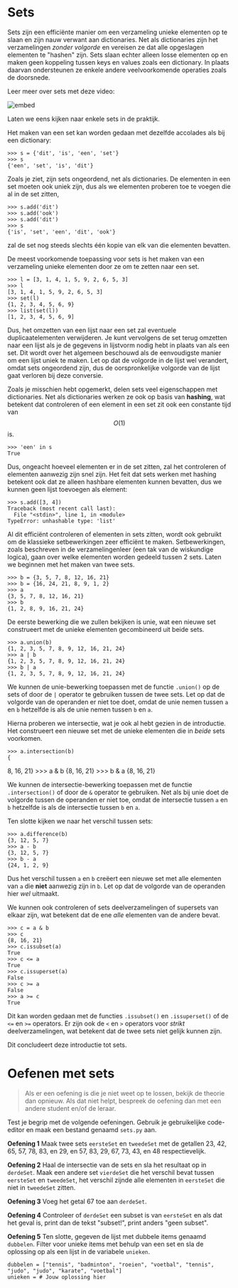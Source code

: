 # Sets

Sets zijn een efficiënte manier om een verzameling unieke elementen op te slaan en zijn nauw verwant aan dictionaries. Net als dictionaries zijn het verzamelingen *zonder volgorde* en vereisen ze dat alle opgeslagen elementen te "hashen" zijn. Sets slaan echter alleen losse elementen op en maken geen koppeling tussen keys en values zoals een dictionary. In plaats daarvan ondersteunen ze enkele andere veelvoorkomende operaties zoals de doorsnede.

Leer meer over sets met deze video:

![embed](https://api.eu.kaltura.com/p/120/sp/12000/embedIframeJs/uiconf_id/23449960/partner_id/120?iframeembed=true&playerId=kaltura_player&entry_id=0_u96n1ef6&flashvars[streamerType]=auto&flashvars[localizationCode]=en_US&flashvars[leadWithHTML5]=true&flashvars[sideBarContainer.plugin]=true&flashvars[sideBarContainer.position]=left&flashvars[sideBarContainer.clickToClose]=true&flashvars[chapters.plugin]=true&flashvars[chapters.layout]=vertical&flashvars[chapters.thumbnailRotator]=false&flashvars[streamSelector.plugin]=true&flashvars[EmbedPlayer.SpinnerTarget]=videoHolder&flashvars[dualScreen.plugin]=true&flashvars[hotspots.plugin]=1&flashvars[Kaltura.addCrossoriginToIframe]=true&&wid=0_1k2dy7ii)

Laten we eens kijken naar enkele sets in de praktijk.

Het maken van een set kan worden gedaan met dezelfde accolades als bij een dictionary:

    >>> s = {'dit', 'is', 'een', 'set'}
    >>> s
    {'een', 'set', 'is', 'dit'}

Zoals je ziet, zijn sets ongeordend, net als dictionaries. De elementen in een set moeten ook uniek zijn, dus als we elementen proberen toe te voegen die al in de set zitten,

    >>> s.add('dit')
    >>> s.add('ook')
    >>> s.add('dit')
    >>> s
    {'is', 'set', 'een', 'dit', 'ook'}

zal de set nog steeds slechts één kopie van elk van die elementen bevatten.

De meest voorkomende toepassing voor sets is het maken van een verzameling unieke elementen door ze om te zetten naar een set.

    >>> l = [3, 1, 4, 1, 5, 9, 2, 6, 5, 3]
    >>> l
    [3, 1, 4, 1, 5, 9, 2, 6, 5, 3]
    >>> set(l)
    {1, 2, 3, 4, 5, 6, 9}
    >>> list(set(l))
    [1, 2, 3, 4, 5, 6, 9]

Dus, het omzetten van een lijst naar een set zal eventuele duplicaatelementen verwijderen. Je kunt vervolgens de set terug omzetten naar een lijst als je de gegevens in lijstvorm nodig hebt in plaats van als een set. Dit wordt over het algemeen beschouwd als de eenvoudigste manier om een lijst uniek te maken. Let op dat de volgorde in de lijst wel verandert, omdat sets ongeordend zijn, dus de oorspronkelijke volgorde van de lijst gaat verloren bij deze conversie.

Zoals je misschien hebt opgemerkt, delen sets veel eigenschappen met dictionaries. Net als dictionaries werken ze ook op basis van **hashing**, wat betekent dat controleren of een element in een set zit ook een constante tijd van $$O(1)$$ is.

    >>> 'een' in s
    True

Dus, ongeacht hoeveel elementen er in de set zitten, zal het controleren of elementen aanwezig zijn snel zijn. Het feit dat sets werken met hashing betekent ook dat ze alleen hashbare elementen kunnen bevatten, dus we kunnen geen lijst toevoegen als element:

    >>> s.add([3, 4])
    Traceback (most recent call last):
      File "<stdin>", line 1, in <module>
    TypeError: unhashable type: 'list'

Al dit efficiënt controleren of elementen in sets zitten, wordt ook gebruikt om de klassieke setbewerkingen zeer efficiënt te maken. Setbewerkingen, zoals beschreven in de verzamelingenleer (een tak van de wiskundige logica), gaan over welke elementen worden gedeeld tussen 2 sets. Laten we beginnen met het maken van twee sets.

    >>> b = {3, 5, 7, 8, 12, 16, 21}
    >>> b = {16, 24, 21, 8, 9, 1, 2}
    >>> a
    {3, 5, 7, 8, 12, 16, 21}
    >>> b
    {1, 2, 8, 9, 16, 21, 24}

De eerste bewerking die we zullen bekijken is unie, wat een nieuwe set construeert met de unieke elementen gecombineerd uit beide sets.

    >>> a.union(b)
    {1, 2, 3, 5, 7, 8, 9, 12, 16, 21, 24}
    >>> a | b
    {1, 2, 3, 5, 7, 8, 9, 12, 16, 21, 24}
    >>> b | a
    {1, 2, 3, 5, 7, 8, 9, 12, 16, 21, 24}

We kunnen de unie-bewerking toepassen met de functie `.union()` op de sets of door de `|` operator te gebruiken tussen de twee sets. Let op dat de volgorde van de operanden er niet toe doet, omdat de unie nemen tussen `a` en `b` hetzelfde is als de unie nemen tussen `b` en `a`.

Hierna proberen we intersectie, wat je ook al hebt gezien in de introductie. Het construeert een nieuwe set met de unieke elementen die in _beide_ sets voorkomen.

    >>> a.intersection(b)
    {

8, 16, 21}
    >>> a & b
    {8, 16, 21}
    >>> b & a
    {8, 16, 21}

We kunnen de intersectie-bewerking toepassen met de functie `.intersection()` of door de `&` operator te gebruiken. Net als bij unie doet de volgorde tussen de operanden er niet toe, omdat de intersectie tussen `a` en `b` hetzelfde is als de intersectie tussen `b` en `a`.

Ten slotte kijken we naar het verschil tussen sets:

    >>> a.difference(b)
    {3, 12, 5, 7}
    >>> a - b
    {3, 12, 5, 7}
    >>> b - a
    {24, 1, 2, 9}

Dus het verschil tussen `a` en `b` creëert een nieuwe set met alle elementen van `a` die **niet** aanwezig zijn in `b`. Let op dat de volgorde van de operanden hier _wel_ uitmaakt.

We kunnen ook controleren of sets deelverzamelingen of supersets van elkaar zijn, wat betekent dat de ene _alle_ elementen van de andere bevat.

    >>> c = a & b
    >>> c
    {8, 16, 21}
    >>> c.issubset(a)
    True
    >>> c <= a
    True
    >>> c.issuperset(a)
    False
    >>> c >= a
    False
    >>> a >= c
    True

Dit kan worden gedaan met de functies `.issubset()` en `.issuperset()` of de `<=` en `>=` operators. Er zijn ook de `<` en `>` operators voor _strikt_ deelverzamelingen, wat betekent dat de twee sets niet gelijk kunnen zijn.

Dit concludeert deze introductie tot sets.

# Oefenen met sets

> Als er een oefening is die je niet weet op te lossen, bekijk de theorie dan opnieuw. Als dat niet helpt, bespreek de oefening dan met een andere student en/of de leraar.

Test je begrip met de volgende oefeningen. Gebruik je gebruikelijke code-editor en maak een bestand genaamd `sets.py` aan.

**Oefening 1** Maak twee sets `eersteSet` en `tweedeSet` met de getallen 23, 42, 65, 57, 78, 83, en 29, en 57, 83, 29, 67, 73, 43, en 48 respectievelijk.

**Oefening 2** Haal de intersectie van de sets en sla het resultaat op in `derdeSet`. Maak een andere set `vierdeSet` die het verschil bevat tussen `eersteSet` en `tweedeSet`, het verschil zijnde alle elementen in `eersteSet` die niet in `tweedeSet` zitten.

**Oefening 3** Voeg het getal 67 toe aan `derdeSet`.

**Oefening 4** Controleer of `derdeSet` een subset is van `eersteSet` en als dat het geval is, print dan de tekst "subset!", print anders "geen subset".

**Oefening 5** Ten slotte, gegeven de lijst met dubbele items genaamd `dubbelen`. Filter voor unieke items met behulp van een set en sla de oplossing op als een lijst in de variabele `unieken`.

    dubbelen = ["tennis", "badminton", "roeien", "voetbal", "tennis", "judo", "judo", "karate", "voetbal"]
    unieken = # Jouw oplossing hier
